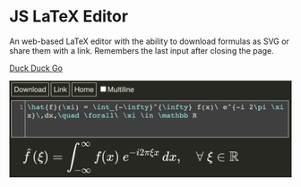 # JS LaTeX Editor

An web-based LaTeX editor with the ability to download formulas as SVG or share them with a link. Remembers the last input after closing the page.

[Duck Duck Go](https://gitgatgut.github.io/js-latex)

![Screenshot 1](sc1.jpg "Main Screen")
